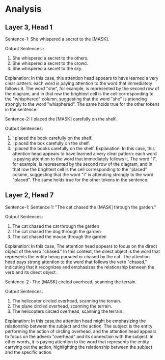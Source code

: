 # Analysis

## Layer 3, Head 1

Sentence-1: She whispered a secret to the [MASK].

Output Sentences :

1) She whispered a secret to the others.
2) She whispered a secret to the crowd.
3) She whispered a secret to the sky.

Explanation:
In this case, this attention head appears to have learned a very clear pattern: each word is paying attention to the word that immediately follows it. The word "she", for example, is represented by the second row of the diagram, and in that row the brightest cell is the cell corresponding to the "whisphered" column, suggesting that the word "she" is attending strongly to the word "whisphered". The same holds true for the other tokens in the sentence.

Sentence-2: I placed the [MASK] carefully on the shelf.

Output Sentences:

1) I placed the book carefully on the shelf.
2) I placed the box carefully on the shelf.
3) I placed the books carefully on the shelf.
Explanation:
In this case, this attention head appears to have learned a very clear pattern: each word is paying attention to the word that immediately follows it. The word "I", for example, is represented by the second row of the diagram, and in that row the brightest cell is the cell corresponding to the "placed" column, suggesting that the word "I" is attending strongly to the word "placed". The same holds true for the other tokens in the sentence.

## Layer 2, Head 7

Sentence-1: Sentence 1: "The cat chased the [MASK] through the garden."

Output Sentences:

1) The cat chased the cat through the garden
2) The cat chased the dog through the garden
3) The cat chased the mouse through the garden

Explanation:
In this case, The attention head appears to focus on the direct object of the verb "chased." In this context, the direct object is the word that represents the entity being pursued or chased by the cat. The attention head pays strong attention to the word that follows the verb "chased," indicating that it recognizes and emphasizes the relationship between the verb and its direct object.

Sentence-2 : The [MASK] circled overhead, scanning the terrain.

Output Sentences:

1) The helicopter circled overhead, scanning the terrain.
2) The plane circled overhead, scanning the terrain.
3) The helicopters circled overhead, scanning the terrain.

Explanation:
In this case,the attention head might be emphasizing the relationship between the subject and the action. The subject is the entity performing the action of circling overhead, and the attention head appears to focus on the adverb "overhead" and its connection with the subject. In other words, it is paying attention to the word that represents the entity carrying out the action, highlighting the relationship between the subject and the specific action.
